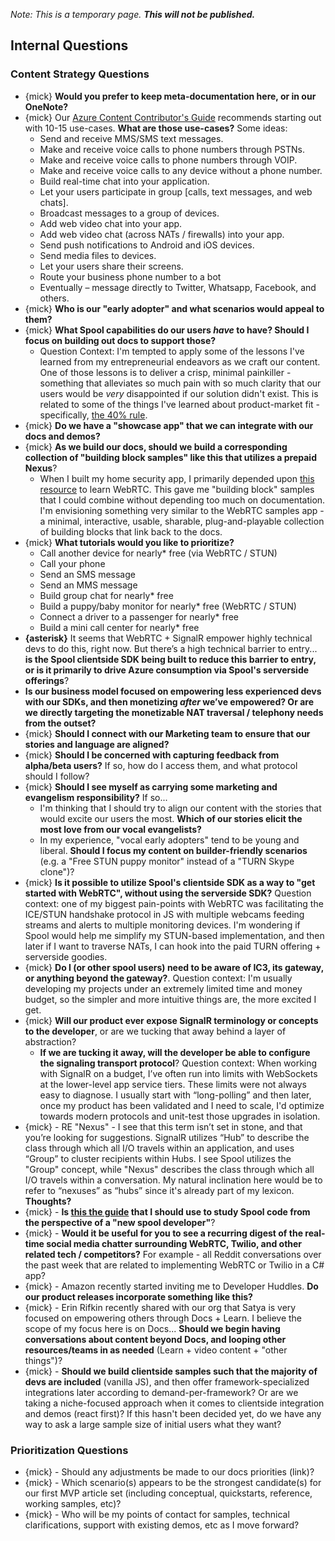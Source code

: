 *Note: This is a temporary page.  **This will not be published.***

## Internal Questions

### Content Strategy Questions

- {mick} **Would you prefer to keep meta-documentation here, or in our OneNote?**
- {mick} Our [Azure Content Contributor's Guide](https://review.docs.microsoft.com/en-us/help/contribute/contribute-get-started-mvc?branch=master) recommends starting out with 10-15 use-cases.  **What are those use-cases?**  Some ideas:
  - Send and receive MMS/SMS text messages.
  - Make and receive voice calls to phone numbers through PSTNs.
  - Make and receive voice calls to phone numbers through VOIP.
  - Make and receive voice calls to any device without a phone number.
  - Build real-time chat into your application.
  - Let your users participate in group [calls, text messages, and web chats].
  - Broadcast messages to a group of devices.
  - Add web video chat into your app.
  - Add web video chat (across NATs / firewalls) into your app.
  - Send push notifications to Android and iOS devices.
  - Send media files to devices.
  - Let your users share their screens.
  - Route your business phone number to a bot
  - Eventually – message directly to Twitter, Whatsapp, Facebook, and others.
- {mick} **Who is our "early adopter" and what scenarios would appeal to them?**
- {mick} **What Spool capabilities do our users *have* to have?  Should I focus on building out docs to support those?**
  - Question Context: I'm tempted to apply some of the lessons I've learned from my entrepreneurial endeavors as we craft our content.  One of those lessons is to deliver a crisp, minimal painkiller - something that alleviates so much pain with so much clarity that our users would be *very* disappointed if our solution didn't exist.  This is related to some of the things I've learned about product-market fit - specifically, [the 40% rule](https://uxplanet.org/understanding-product-market-fit-from-start-to-finish-596a4653814). 
- {mick} **Do we have a "showcase app" that we can integrate with our docs and demos?**
- {mick} **As we build our docs, should we build a corresponding collection of "building block samples" like this that utilizes a prepaid Nexus**?  
  - When I built my home security app, I primarily depended upon [this resource](https://webrtc.github.io/samples/) to learn WebRTC.  This gave me "building block" samples that I could combine without depending too much on documentation.  I'm envisioning something very similar to the WebRTC samples app - a minimal, interactive, usable, sharable, plug-and-playable collection of building blocks that link back to the docs.
- {mick} **What tutorials would you like to prioritize?**
  - Call another device for nearly* free (via WebRTC / STUN)
  - Call your phone
  - Send an SMS message
  - Send an MMS message
  - Build group chat for nearly* free
  - Build a puppy/baby monitor for nearly* free (WebRTC / STUN)
  - Connect a driver to a passenger for nearly* free
  - Build a mini call center for nearly* free
- **{asterisk}** It seems that WebRTC + SignalR empower highly technical devs to do this, right now.  But there’s a high technical barrier to entry... **is the Spool clientside SDK being built to reduce this barrier to entry, or is it primarily to drive Azure consumption via Spool's serverside offerings**?  
- **Is our business model focused on empowering less experienced devs with our SDKs, and then monetizing *after* we’ve empowered?  Or are we directly targeting the monetizable NAT traversal / telephony needs from the outset?** 
- {mick} **Should I connect with our Marketing team to ensure that our stories and language are aligned?**
- {mick} **Should I be concerned with capturing feedback from alpha/beta users?**  If so, how do I access them, and what protocol should I follow?
- {mick} **Should I see myself as carrying some marketing and evangelism responsibility?**  If so...
  - I'm thinking that I should try to align our content with the stories that would excite our users the most.  **Which of our stories elicit the most love from our vocal evangelists?**
  - In my experience, "vocal early adopters" tend to be young and liberal.  **Should I focus my content on builder-friendly scenarios** (e.g. a "Free STUN puppy monitor" instead of a "TURN Skype clone")?
- {mick} **Is it possible to utilize Spool's clientside SDK as a way to "get started with WebRTC", without using the serverside SDK?**  Question context: one of my biggest pain-points with WebRTC was facilitating the ICE/STUN handshake protocol in JS with multiple webcams feeding streams and alerts to multiple monitoring devices.  I'm wondering if Spool would help me simplify my STUN-based implementation, and then later if I want to traverse NATs, I can hook into the paid TURN offering + serverside goodies.
- {mick}  **Do I (or other spool users) need to be aware of IC3, its gateway, or anything beyond the gateway?**.  Question context: I'm usually developing my projects under an extremely limited time and money budget, so the simpler and more intuitive things are, the more excited I get.
- {mick} **Will our product ever expose SignalR terminology or concepts to the developer**, or are we tucking that away behind a layer of abstraction?
   - **If we are tucking it away, will the developer be able to configure the signaling transport protocol**?  Question context: When working with SignalR on a budget, I’ve often run into limits with WebSockets at the lower-level app service tiers.  These limits were not always easy to diagnose.  I usually start with “long-polling” and then later, once my product has been validated and I need to scale, I'd optimize towards modern protocols and unit-test those upgrades in isolation.
- {mick} - RE "Nexus" - I see that this term isn’t set in stone, and that you’re looking for suggestions.  SignalR utilizes “Hub” to describe the class through which all I/O travels within an application, and uses “Group” to cluster recipients within Hubs.  I see Spool utilizes the "Group" concept, while "Nexus" describes the class through which all I/O travels within a conversation.  My natural inclination here would be to refer to “nexuses” as “hubs” since it's already part of my lexicon. **Thoughts?**
- {mick} - **Is [this the guide](https://msazure.visualstudio.com/One/_git/COSINE-DEP-Spool?path=%2Fdoc%2Fguide%2Fgetting_started.md&_a=preview) that I should use to study Spool code from the perspective of a "new spool developer"**?
- {mick} - **Would it be useful for you to see a recurring digest of the real-time social media chatter surrounding WebRTC, Twilio, and other related tech / competitors?**  For example - all Reddit conversations over the past week that are related to implementing WebRTC or Twilio in a C# app?
- {mick} - Amazon recently started inviting me to Developer Huddles.  **Do our product releases incorporate something like this?**
- {mick} - Erin Rifkin recently shared with our org that Satya is very focused on empowering others through Docs + Learn.  I believe the scope of my focus here is on Docs...  **Should we begin having conversations about content beyond Docs, and looping other resources/teams in as needed** (Learn + video content + "other things")?
- {mick} - **Should we build clientside samples such that the majority of devs are included** (vanilla JS), and then offer framework-specialized integrations later according to demand-per-framework?  Or are we taking a niche-focused approach when it comes to clientside integration and demos (react first)?  If this hasn't been decided yet, do we have any way to ask a large sample size of initial users what they want? 

### Prioritization Questions

- {mick} - Should any adjustments be made to our docs priorities (link)?
- {mick} - Which scenario(s) appears to be the strongest candidate(s) for our first MVP article set (including conceptual, quickstarts, reference, working samples, etc)?
- {mick} - Who will be my points of contact for samples, technical clarifications, support with existing demos, etc as I move forward?
